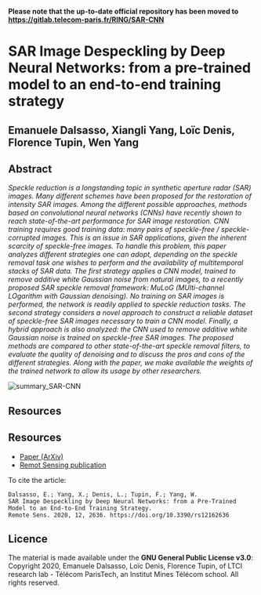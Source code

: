 **Please note that the up-to-date official repository has been moved to https://gitlab.telecom-paris.fr/RING/SAR-CNN**

# SAR Image Despeckling by Deep Neural Networks: from a pre-trained model to an end-to-end training strategy
## Emanuele Dalsasso, Xiangli Yang, Loïc Denis, Florence Tupin, Wen Yang
## Abstract
_Speckle reduction is a longstanding topic in synthetic aperture radar (SAR) images. Many different schemes have been proposed for the restoration of intensity SAR images. Among the different possible approaches, methods based on convolutional neural networks (CNNs) have recently shown to reach state-of-the-art performance for SAR image restoration. CNN training requires good training data: many pairs of speckle-free / speckle-corrupted images. This is an issue in SAR applications, given the inherent scarcity of speckle-free images. To handle this problem, this paper analyzes different strategies one can adopt, depending on the speckle removal task one wishes to perform and the availability of multitemporal stacks of SAR data. The first strategy applies a CNN model, trained to remove additive white Gaussian noise from natural images, to a recently proposed SAR speckle removal framework: MuLoG (MUlti-channel LOgarithm with Gaussian denoising). No training on SAR images is performed, the network is readily applied to speckle reduction tasks. The second strategy considers a novel approach to construct a reliable dataset of speckle-free SAR images necessary to train a CNN model. Finally, a hybrid approach is also analyzed: the CNN used to remove additive white Gaussian noise is trained on speckle-free SAR images. The proposed methods are compared to other state-of-the-art speckle removal filters, to evaluate the quality of denoising and to discuss the pros and cons of the different strategies. Along with the paper, we make available the weights of the trained network to allow its usage by other researchers._

![summary_SAR-CNN](./img/proposedCNN.png)

## Resources
## Resources
- [Paper (ArXiv)](https://arxiv.org/abs/2006.15559)
- [Remot Sensing publication](https://www.mdpi.com/2072-4292/12/16/2636)

To cite the article:
```
Dalsasso, E.; Yang, X.; Denis, L.; Tupin, F.; Yang, W. 
SAR Image Despeckling by Deep Neural Networks: from a Pre-Trained Model to an End-to-End Training Strategy. 
Remote Sens. 2020, 12, 2636. https://doi.org/10.3390/rs12162636 
```

## Licence

The material is made available under the **GNU General Public License v3.0**: Copyright 2020, Emanuele Dalsasso, Loïc Denis, Florence Tupin, of LTCI research lab - Télécom ParisTech, an Institut Mines Télécom school.
All rights reserved.
